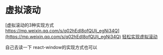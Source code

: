 # 虚拟滚动

[虚拟滚动的3种实现方式 https://mp.weixin.qq.com/s/q02hEdI8ofQUlj_egNi34Q](https://mp.weixin.qq.com/s/q02hEdI8ofQUlj_egNi34Q)
[轻松实现虚拟滚动](https://zhuanlan.zhihu.com/p/387620961)

自己去读一下 react-window的实现方式也可以